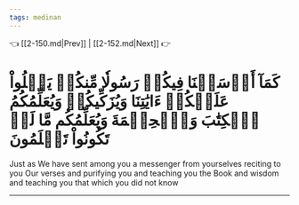 ```yaml
---
tags: medinan
---
```


👈 [[2-150.md|Prev]] | [[2-152.md|Next]] 👉

# كَمَآ أَرۡسَلۡنَا فِيكُمۡ رَسُولٗا مِّنكُمۡ يَتۡلُواْ عَلَيۡكُمۡ ءَايَٰتِنَا وَيُزَكِّيكُمۡ وَيُعَلِّمُكُمُ ٱلۡكِتَٰبَ وَٱلۡحِكۡمَةَ وَيُعَلِّمُكُم مَّا لَمۡ تَكُونُواْ تَعۡلَمُونَ

Just as We have sent among you a messenger from yourselves reciting to you Our verses and purifying you and teaching you the Book and wisdom and teaching you that which you did not know

---

